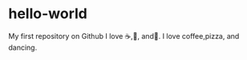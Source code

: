 # hello-world
My first repository on Github
I love :coffee:,:pizza:, and:dancer:.
I love coffee,pizza, and dancing.
